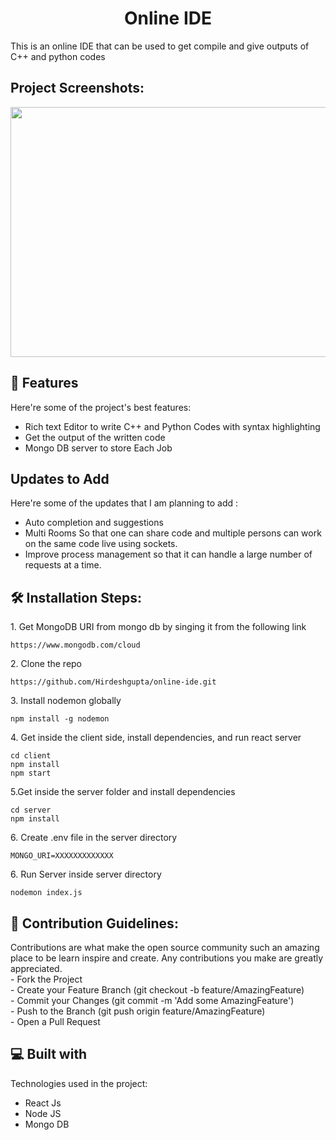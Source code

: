 <h1 align="center" id="title">Online IDE </h1>

<p id="description">This is an online IDE that can be used to get compile and give outputs of C++ and python codes </p>

<h2>Project Screenshots:</h2>

<img src="https://drive.google.com/uc?id=1Z8y2B0OTAsqZaQR6RmfbQZko0pY7vEeV" width="600" height="400/">
  
  
<h2>🧐 Features</h2>

Here're some of the project's best features:

*   Rich text Editor to write C++ and Python Codes with syntax highlighting
*   Get the output of the written code
*   Mongo DB server to store Each Job
  
<h2>Updates to Add</h2>

Here're some of the updates that I am planning to add :

*   Auto completion and suggestions 
*   Multi Rooms So that one can share code and multiple persons can work on the same code live using sockets.
*   Improve process management so that it can handle a large number of requests at a time.
  

<h2>🛠️ Installation Steps:</h2>

<p>1. Get MongoDB URI from mongo db by singing it from the following link</p>

```
https://www.mongodb.com/cloud
```

<p>2. Clone the repo</p>

```
https://github.com/Hirdeshgupta/online-ide.git
```
<p>3. Install nodemon globally </p>

```
npm install -g nodemon
```
<p>4. Get inside the client side, install dependencies, and run react server </p>

```
cd client
npm install
npm start
```


<p>5.Get inside the server folder and install dependencies</p>

```
cd server 
npm install
```


<p>6. Create .env file in the server directory</p>

```
MONGO_URI=XXXXXXXXXXXXX 
```

<p>6. Run Server inside server directory </p>

```
nodemon index.js
```

<h2>🍰 Contribution Guidelines:</h2>

Contributions are what make the open source community such an amazing place to be learn inspire and create. Any contributions you make are greatly appreciated.  
\- Fork the Project  
\- Create your Feature Branch (git checkout -b feature/AmazingFeature)  
\- Commit your Changes (git commit -m 'Add some AmazingFeature')  
\- Push to the Branch (git push origin feature/AmazingFeature)  
\- Open a Pull Request

  
  
<h2>💻 Built with</h2>

Technologies used in the project:

*   React Js
*   Node JS
*   Mongo DB
